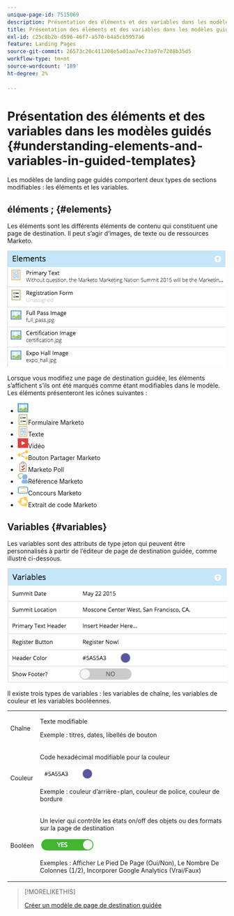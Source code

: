 ```yaml
---
unique-page-id: 7515069
description: Présentation des éléments et des variables dans les modèles guidés - Documentation de Marketo - Documentation du produit
title: Présentation des éléments et des variables dans les modèles guidés
exl-id: c25c8b2b-d596-46f7-a570-b4a5cb5957a6
feature: Landing Pages
source-git-commit: 26573c20c411208e5a01aa7ec73a97e7208b35d5
workflow-type: tm+mt
source-wordcount: '189'
ht-degree: 2%

---
```


# Présentation des éléments et des variables dans les modèles guidés {#understanding-elements-and-variables-in-guided-templates}

Les modèles de landing page guidés comportent deux types de sections modifiables : les éléments et les variables.

## éléments ; {#elements}

Les éléments sont les différents éléments de contenu qui constituent une page de destination. Il peut s’agir d’images, de texte ou de ressources Marketo.

![](assets/image2015-5-20-14-3a57-3a55.png)

Lorsque vous modifiez une page de destination guidée, les éléments s’affichent s’ils ont été marqués comme étant modifiables dans le modèle. Les éléments présenteront les icônes suivantes :

* ![ : image ](assets/image2015-5-20-12-3a30-3a48.png)
* ![—](assets/image2015-5-20-12-3a31-3a33.png)Formulaire Marketo
* ![—](assets/image2015-5-20-12-3a41-3a21.png)Texte
* ![—](assets/image2015-5-20-12-3a42-3a47.png)Vidéo
* ![—](assets/image2015-5-20-12-3a44-3a17.png)Bouton Partager Marketo
* ![—](assets/image2015-5-20-12-3a43-3a21.png)Marketo Poll
* ![—](assets/image2015-5-20-12-3a43-3a2.png)Référence Marketo
* ![—](assets/image2015-5-20-12-3a44-3a40.png)Concours Marketo
* ![—](assets/image2015-5-20-12-3a47-3a45.png)Extrait de code Marketo

## Variables {#variables}

Les variables sont des attributs de type jeton qui peuvent être personnalisés à partir de l’éditeur de page de destination guidée, comme illustré ci-dessous.

![](assets/image2015-5-20-15-3a0-3a2.png)

Il existe trois types de variables : les variables de chaîne, les variables de couleur et les variables booléennes.

<table>
 <tbody>
  <tr>
   <td>Chaîne</td>
   <td><p>Texte modifiable</p><p>Exemple : titres, dates, libellés de bouton</p></td>
  </tr>
  <tr>
   <td>Couleur</td>
   <td><p>Code hexadécimal modifiable pour la couleur</p><p><img alt="—" src="assets/image2015-5-20-13-3a14-3a57.png" data-linked-resource-id="7515092" data-linked-resource-type="attachment" data-base-url="https://docs.marketo.com" data-linked-resource-container-id="7515069" title="--"></p><p>Exemple : couleur d’arrière-plan, couleur de police, couleur de bordure</p></td>
  </tr>
  <tr>
   <td>Booléen</td>
   <td><p>Un levier qui contrôle les états on/off des objets ou des formats sur la page de destination</p><p><img alt="--" src="assets/image2015-5-20-13-3a14-3a25.png" data-linked-resource-id="7515091" data-linked-resource-type="attachment" data-base-url="https://docs.marketo.com" data-linked-resource-container-id="7515069" title="--"></p><p>Exemples : Afficher Le Pied De Page (Oui/Non), Le Nombre De Colonnes (1/2), Incorporer Google Analytics (Vrai/Faux)</p></td>
  </tr>
 </tbody>
</table>

>[!MORELIKETHIS]
>
>[Créer un modèle de page de destination guidée](/help/marketo/product-docs/demand-generation/landing-pages/landing-page-templates/create-a-guided-landing-page-template.md)

